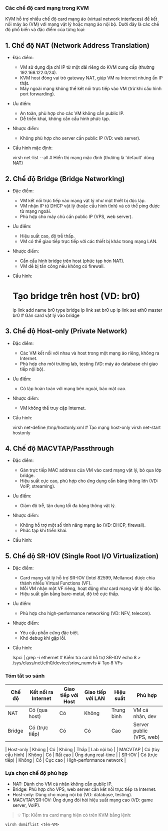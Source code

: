 ### Các chế độ card mạng trong KVM 
 
KVM hỗ trợ nhiều chế độ card mạng ảo (virtual network interfaces) để kết nối máy ảo (VM) với mạng vật lý hoặc mạng ảo nội bộ. Dưới đây là các chế độ phổ biến và đặc điểm của từng loại:  


## 1. Chế độ NAT (Network Address Translation) 
 
- Đặc điểm:  
  - VM sử dụng địa chỉ IP từ một dải riêng do KVM cung cấp (thường 192.168.122.0/24).  
  - KVM host đóng vai trò gateway NAT, giúp VM ra Internet nhưng ẩn IP thật.  
  - Máy ngoài mạng không thể kết nối trực tiếp vào VM (trừ khi cấu hình port forwarding).  
- Ưu điểm:  
  - An toàn, phù hợp cho các VM không cần public IP.  
  - Dễ triển khai, không cần cấu hình phức tạp.  
- Nhược điểm:  
  - Không phù hợp cho server cần public IP (VD: web server).  
- Cấu hình mặc định: 
 

    virsh net-list --all  # Hiển thị mạng mặc định (thường là 'default' dùng NAT)
  


## 2. Chế độ Bridge (Bridge Networking)  

- Đặc điểm:  
  - VM kết nối trực tiếp vào mạng vật lý như một thiết bị độc lập.  
  - VM nhận IP từ DHCP vật lý (hoặc cấu hình tĩnh) và có thể ping được từ mạng ngoài.  
  - Phù hợp cho máy chủ cần public IP (VPS, web server).  
- Ưu điểm:  
  - Hiệu suất cao, độ trễ thấp.  
  - VM có thể giao tiếp trực tiếp với các thiết bị khác trong mạng LAN.  
- Nhược điểm:  
  - Cần cấu hình bridge trên host (phức tạp hơn NAT).  
  - VM dễ bị tấn công nếu không có firewall.  
- Cấu hình:  
 
  # Tạo bridge trên host (VD: br0)
    ip link add name br0 type bridge
    ip link set br0 up
    ip link set eth0 master br0  # Gán card vật lý vào bridge
  


## 3. Chế độ Host-only (Private Network)  

- Đặc điểm:  
  - Các VM kết nối với nhau và host trong một mạng ảo riêng, không ra Internet.  
  - Phù hợp cho môi trường lab, testing (VD: máy ảo database chỉ giao tiếp nội bộ).  
- Ưu điểm:  
  - Cô lập hoàn toàn với mạng bên ngoài, bảo mật cao.  
- Nhược điểm:  
  - VM không thể truy cập Internet.  
- Cấu hình:  
 
    virsh net-define /tmp/hostonly.xml  # Tạo mạng host-only
    virsh net-start hostonly
  


## 4. Chế độ MACVTAP/Passthrough  

- Đặc điểm:  
  - Gán trực tiếp MAC address của VM vào card mạng vật lý, bỏ qua lớp bridge.  
  - Hiệu suất cực cao, phù hợp cho ứng dụng cần băng thông lớn (VD: VoIP, streaming).  
- Ưu điểm:  
  - Giảm độ trễ, tận dụng tối đa băng thông vật lý.  
- Nhược điểm:  
  - Không hỗ trợ một số tính năng mạng ảo (VD: DHCP, firewall).  
  - Phức tạp khi triển khai.  
- Cấu hình:  
 
    <interface type='direct'>
      <source dev='eth0' mode='passthrough'/>
    </interface>
  


## 5. Chế độ SR-IOV (Single Root I/O Virtualization)  

- Đặc điểm:  
  - Card mạng vật lý hỗ trợ SR-IOV (Intel 82599, Mellanox) được chia thành nhiều Virtual Functions (VF).  
  - Mỗi VM nhận một VF riêng, hoạt động như card mạng vật lý độc lập.  
  - Hiệu suất gần bằng bare-metal, độ trễ cực thấp.  
- Ưu điểm:  
  - Phù hợp cho high-performance networking (VD: NFV, telecom).  
- Nhược điểm:  
  - Yêu cầu phần cứng đặc biệt.  
  - Khó debug khi gặp lỗi.  
- Cấu hình:  
 
    lspci | grep -i ethernet  # Kiểm tra card hỗ trợ SR-IOV
    echo 8 > /sys/class/net/eth0/device/sriov_numvfs  # Tạo 8 VFs
  


### Tóm tắt so sánh  

| Chế độ       | Kết nối ra Internet | Giao tiếp với Host | Giao tiếp với LAN | Hiệu suất | Phù hợp                |
|------------------|-----------------------|-----------------------|----------------------|--------------|---------------------------|
| NAT         | Có (qua host)         | Có                    | Không                | Trung bình   | VM cá nhân, dev           |
| Bridge      | Có (trực tiếp)        | Có                    | Có                   | Cao          | Server public (VPS, web)  |

| Host-only   | Không                 | Có                    | Không                | Thấp         | Lab nội bộ                |
| MACVTAP     | Có (tùy cấu hình)     | Không                 | Có                   | Rất cao      | Ứng dụng real-time        |
| SR-IOV      | Có (trực tiếp)        | Không                 | Có                   | Cực cao      | High-performance network  |

### Lựa chọn chế độ phù hợp  

- NAT: Dành cho VM cá nhân không cần public IP.  
- Bridge: Phù hợp cho VPS, web server cần kết nối trực tiếp ra Internet.  
- Host-only: Dùng cho mạng nội bộ (VD: database, testing).  
- MACVTAP/SR-IOV: Ứng dụng đòi hỏi hiệu suất mạng cao (VD: game server, VoIP).  

> 💡 Tip: Kiểm tra card mạng hiện có trên KVM bằng lệnh:  

    virsh domiflist <tên-VM>
